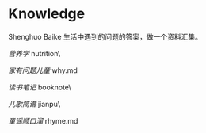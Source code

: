 # Knowledge
Shenghuo Baike
生活中遇到的问题的答案，做一个资料汇集。

*营养学* nutrition\

*家有问题儿童* why.md

*读书笔记* booknote\

*儿歌简谱* jianpu\

*童谣顺口溜* rhyme.md